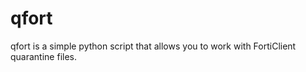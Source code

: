 qfort
=====

qfort is a simple python script that allows you to work with FortiClient quarantine files. 
